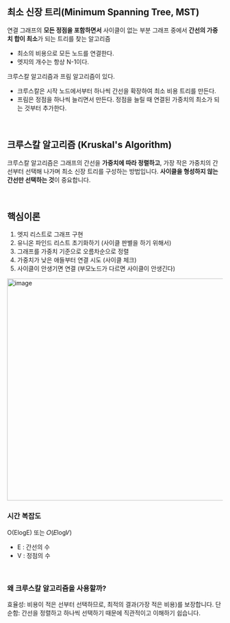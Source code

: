 ## 최소 신장 트리(Minimum Spanning Tree, MST)

연결 그래프의 **모든 정점을 포함하면서** 사이클이 없는 부분 그래프 중에서 **간선의 가중치 합이 최소**가 되는 트리를 찾는 알고리즘

- 최소의 비용으로 모든 노드를 연결한다.
- 엣지의 개수는 항상 N-1이다.


크루스칼 알고리즘과 프림 알고리즘이 있다. 
- 크루스칼은 시작 노드에서부터 하나씩 간선을 확장하여 최소 비용 트리를 만든다.
- 프림은 정점을 하나씩 늘리면서 만든다. 정점을 늘릴 때 연결된 가중치의 최소가 되는 것부터 추가한다.


<br>

## 크루스칼 알고리즘 (Kruskal's Algorithm)
크루스칼 알고리즘은 그래프의 간선을 **가중치에 따라 정렬하고**, 가장 작은 가중치의 간선부터 선택해 나가며 최소 신장 트리를 구성하는 방법입니다. **사이클을 형성하지 않는 간선만 선택하는 것**이 중요합니다.

<br>

## 핵심이론
1. 엣지 리스트로 그래프 구현
2. 유니온 파인드 리스트 초기화하기 (사이클 판별을 하기 위해서)
3. 그래프를 가중치 기준으로 오름차순으로 정렬
4. 가중치가 낮은 애들부터 연결 시도 (사이클 체크)
5. 사이클이 안생기면 연결 (부모노드가 다르면 사이클이 안생긴다)


<img width="519" alt="image" src="https://github.com/user-attachments/assets/c02bd1c1-64ed-42d6-9e77-6c11afac81ca">


<br>


### 시간 복잡도 
O(ElogE) 또는 𝑂(𝐸log𝑉)
- E : 간선의 수 
- V : 정점의 수

<br>


### 왜 크루스칼 알고리즘을 사용할까?
효율성: 비용이 적은 선부터 선택하므로, 최적의 결과(가장 적은 비용)를 보장합니다.
단순함: 간선을 정렬하고 하나씩 선택하기 때문에 직관적이고 이해하기 쉽습니다.


